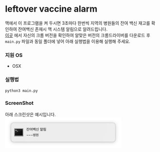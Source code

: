 # leftover vaccine alarm

맥에서 이 프로그램을 켜 두시면 3초마다 한번씩 지역의 병원들의 잔여 백신 재고를 확인하여 잔여백신 존재시 맥 시스템 알림으로 알려드립니다.<br>
[이곳](https://sites.google.com/a/chromium.org/chromedriver/downloads) 에서 자신의 크롬 버전을 확인하여 알맞은 버전의 크롬드라이버를 다운로드 후 `main.py` 파일과 동일 폴더에 넣어 아래 실행법을 이용해 실행해 주세요.

### 지원 OS

* OSX

### 실행법

```sh
python3 main.py
```

### ScreenShot

아래 스크린샷은 예시입니다.
![Alarm](screenshot.png)